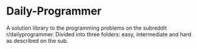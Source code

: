 # Daily-Programmer
A solution library to the programming problems on the subreddit r/dailyprogrammer. Divided into three folders: easy, intermediate and hard as described on the sub. 
